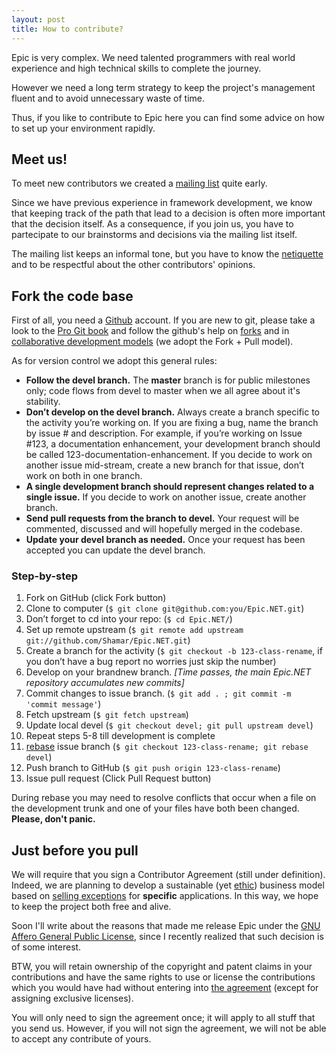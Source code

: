 ```yaml
---
layout: post
title: How to contribute?
---
```

Epic is very complex. We need talented programmers with real world
experience and high technical skills to complete the journey.

However we need a long term strategy to keep the project's management fluent 
and to avoid unnecessary waste of time.

Thus, if you like to contribute to Epic here you can find some advice on how to
set up your environment rapidly.

Meet us!
--------
To meet new contributors we created a [mailing list][1] quite early.

Since we have previous experience in framework development, we know that keeping
track of the path that lead to a decision is often more important that the 
decision itself. As a consequence, if you join us, you have to partecipate to our brainstorms and decisions via the mailing list itself.

The mailing list keeps an informal tone, but you have to know the 
[netiquette][2] and to be respectful about the other contributors' opinions.

Fork the code base
------------------
First of all, you need a [Github][3] account. If you are new to git, please
take a look to the [Pro Git book][4] and follow the github's help on [forks][5]
and in [collaborative development models][6] (we adopt the Fork + Pull model).

As for version control we adopt this general rules:

* **Follow the devel branch.** The **master** branch is for 
  public milestones only; code flows from devel to master when we all agree 
  about it's stability.
* **Don’t develop on the devel branch.** Always create a branch 
  specific to the activity you’re working on. 
  If you are fixing a bug, name the branch by issue # and description. 
  For example, if you’re working on Issue #123, a documentation enhancement, 
  your development branch should be called 123-documentation-enhancement. 
  If you decide to work on another issue mid-stream, create a new branch for 
  that issue, don’t work on both in one branch.
* **A single development branch should represent changes related to a single 
  issue.** If you decide to work on another issue, create another branch.
* **Send pull requests from the branch to devel.** Your request will be 
  commented, discussed and will hopefully merged in the codebase.
* **Update your devel branch as needed.** Once your request has been accepted
  you can update the devel branch.
  
### Step-by-step ###

1. Fork on GitHub (click Fork button)
2. Clone to computer (`$ git clone git@github.com:you/Epic.NET.git`)
3. Don’t forget to cd into your repo: (`$ cd Epic.NET/`)
4. Set up remote upstream (`$ git remote add upstream git://github.com/Shamar/Epic.NET.git`)
5. Create a branch for the activity (`$ git checkout -b 123-class-rename`, if you don’t have a bug report no worries just skip the number)
6. Develop on your brandnew branch. _[Time passes, the main Epic.NET repository accumulates new commits]_
7. Commit changes to issue branch. (`$ git add . ; git commit -m 'commit message'`)
8. Fetch upstream (`$ git fetch upstream`)
9. Update local devel (`$ git checkout devel; git pull upstream devel`)
10. Repeat steps 5-8 till development is complete
11. [rebase][7] issue branch (`$ git checkout 123-class-rename; git rebase devel`)
12. Push branch to GitHub (`$ git push origin 123-class-rename`)
13. Issue pull request (Click Pull Request button)

During rebase you may need to resolve conflicts that occur when a file on the 
development trunk and one of your files have both been changed. 
**Please, don't panic.**

Just before you pull
--------------------
We will require that you sign a Contributor Agreement (still under definition). 
Indeed, we are planning to develop a sustainable (yet [ethic][9]) business model 
based on [selling exceptions][10] for **specific** applications. 
In this way, we hope to keep the project both free and alive.

Soon I'll write about the reasons that made me release Epic under the 
[GNU Affero General Public License][8], since I recently realized that such 
decision is of some interest.

BTW, you will retain ownership of the copyright and patent claims in your 
contributions and have the same rights to use or license the contributions 
which you would have had without entering into [the agreement][11] (except for 
assigning exclusive licenses).

You will only need to sign the agreement once; it will apply to 
all stuff that you send us. However, if you will not sign the agreement, we 
will not be able to accept any contribute of yours.



[1]: https://groups.google.com/group/epic-net/ "Epic's mailing list"
[2]: http://tools.ietf.org/html/rfc1855 "Netiquette Guidelines"
[3]: https://github.com/
[4]: http://progit.org/book/
[5]: http://help.github.com/fork-a-repo/
[6]: http://help.github.com/send-pull-requests/
[7]: http://progit.org/book/ch3-6.html
[8]: http://epic.tesio.it/license.html
[9]: http://www.vatican.va/holy_father/benedict_xvi/speeches/2011/august/documents/hf_ben-xvi_spe_20110818_intervista-madrid_en.html "Ethics should guide economics"
[10]: http://www.gnu.org/philosophy/selling-exceptions.html "Stallman on selling exceptions." 
[11]: http://www.fsf.org/blogs/rms/assigning-copyright "How our agreement will work."
